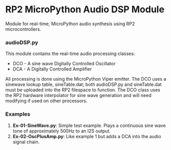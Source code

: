 # RP2 MicroPython Audio DSP Module

Module for real-time, MicroPython audio synthesis using RP2 microcontrollers.

### audioDSP.py
This module contains the real-time audio processing classes:

- DCO - A sine wave Digitally Controlled Oscillator
- DCA - A Digitally Controlled Amplifier

All processing is done using the MicroPython Viper emitter. The DCO uses a sinewave lookup table, sineTable.dat; both audioDSP.py and sineTable.dat must be uploaded into the RP2 filespace to function. The DCO class uses the RP2 hardware interpolator for sine wave generation and will need modifying if used on other processors.

### Examples

1. **Ex-01-SineWave.py**: Simple test example. Plays a continuous sine wave tone of approximately 500Hz to an I2S output.
2. **Ex-02-OscPlusAmp.py**: Like example 1 but adds a DCA into the audio signal chain. 

